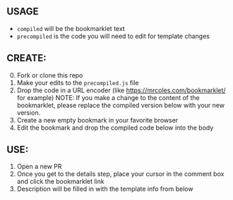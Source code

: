 ## USAGE
* `compiled` will be the bookmarklet text
* `precompiled` is the code you will need to edit for template changes

## CREATE:
0. Fork or clone this repo
1. Make your edits to the `precompiled.js` file
2. Drop the code in a URL encoder (like https://mrcoles.com/bookmarklet/ for example)
NOTE: If you make a change to the content of the bookmarklet, please replace the compiled version below with your new version.
3. Create a new empty bookmark in your favorite browser
4. Edit the bookmark and drop the compiled code below into the body

## USE:
1. Open a new PR
2. Once you get to the details step, place your cursor in the comment box and click the bookmarklet link
3. Description will be filled in with the template info from below
